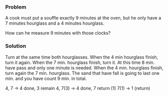 ### Problem 

A cook must put a souffle exactly 9 minutes at the oven, but he only have a 7 minutes hourglass and a 4 minutes hourglass.

How can he measure 9 minutes with those clocks?

### Solution 

Turn at the same time both hourglasses. When the 4 min hourglass finish, turn it again. When the 7 min. hourglass finish, turn it. At this time 8 min. have pass and only one minute is needed. When the 4 min. hourglass finish, turn again the 7 min. hourglass. The sand that have fall is going to last one min. and you have count 9 min. in total.

4, 7 -> 4 done, 3 remain
4, 7(3) -> 4 done, 7 return (1) 
7(1) -> 1 (return) 

